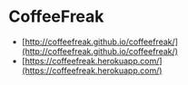 # CoffeeFreak

- [http://coffeefreak.github.io/coffeefreak/](http://coffeefreak.github.io/coffeefreak/)
- [https://coffeefreak.herokuapp.com/](https://coffeefreak.herokuapp.com/)
